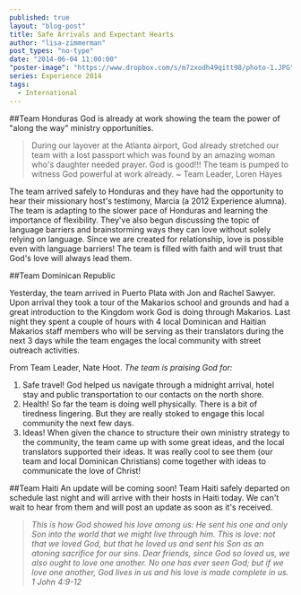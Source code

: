 ```yaml
---
published: true
layout: "blog-post"
title: Safe Arrivals and Expectant Hearts
author: "lisa-zimmerman"
post_types: "no-type"
date: "2014-06-04 11:00:00"
"poster-image": "https://www.dropbox.com/s/m7zxodh49qitt98/photo-1.JPG"
series: Experience 2014
tags: 
  - International
---
```


##Team Honduras
God is already at work showing the team the power of "along the way" ministry opportunities. 
>During our layover at the Atlanta airport, God already stretched our team with a lost passport which was found by an amazing woman who's 
daughter needed prayer.  God is good!!!  The team is pumped to witness God powerful at work already. ~ Team Leader, Loren Hayes

The team arrived safely to Honduras and they have had the opportunity to hear their missionary host's testimony, Marcia (a 2012 Experience alumna).  The team is adapting to the slower pace of Honduras and learning the importance of flexibility.  They've also begun discussing the topic of language barriers and brainstorming ways they can love without solely relying on language.  Since we are created for relationship, love is possible even with language barriers!  The team is filled with faith and will trust that God's love will always lead them. 

##Team Dominican Republic

Yesterday, the team arrived in Puerto Plata with Jon and Rachel Sawyer. Upon arrival they took a tour of the Makarios school and grounds and had a great introduction to the Kingdom work God is doing through Makarios. Last night they spent a couple of hours with 4 local Dominican and Haitian Makarios staff members who will be serving as their translators during the next 3 days while the team engages the local community with street outreach activities.

From Team Leader, Nate Hoot.  *The team is praising God for:*
1. Safe travel! God helped us navigate through a midnight arrival, hotel stay and public transportation to our contacts on the north shore.
2. Health! So far the team is doing well physically. There is a bit of tiredness lingering. But they are really stoked to engage this local community the next few days. 
3. Ideas!  When given the chance to structure their own ministry strategy to the community, the team came up with some great ideas, and the local translators supported their ideas. It was really cool to see them (our team and local Dominican Christians) come together with ideas to communicate the love of Christ!

##Team Haiti
An update will be coming soon!  Team Haiti safely departed on schedule last night and will arrive with their hosts in Haiti today.  We can't wait to hear from them and will post an update as soon as it's received.

>*This is how God showed his love among us: He sent his one and only Son into the world that we might live through him.  This is love: not that we loved God, but that he loved us and sent his Son as an atoning sacrifice for our sins.  Dear friends, since God so loved us, we also ought to love one another.  No one has ever seen God; but if we love one another, God lives in us and his love is made complete in us.  1 John 4:9-12*